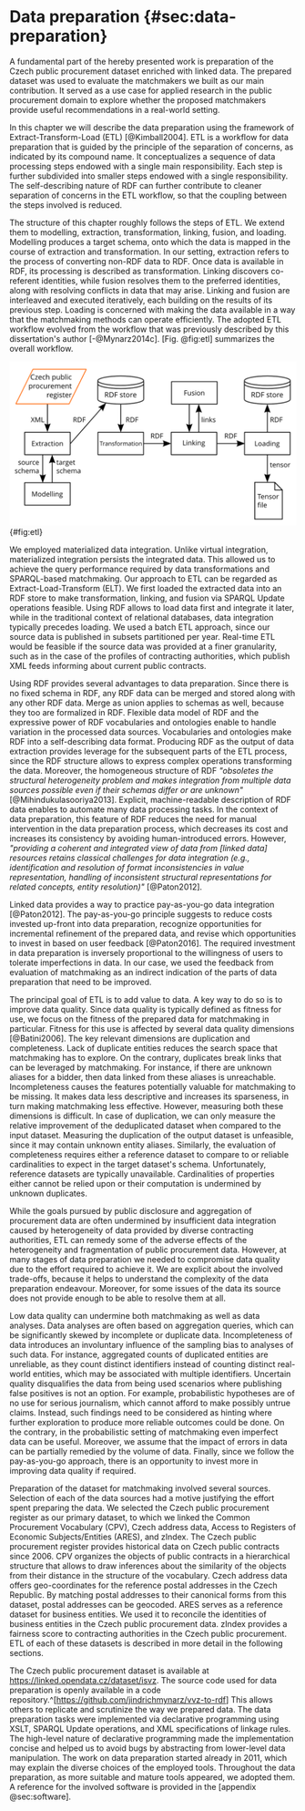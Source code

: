 # Data preparation {#sec:data-preparation}

A fundamental part of the hereby presented work is preparation of the Czech public procurement dataset enriched with linked data.
The prepared dataset was used to evaluate the matchmakers we built as our main contribution.
It served as a use case for applied research in the public procurement domain to explore whether the proposed matchmakers provide useful recommendations in a real-world setting.

<!-- Characteristics of ETL -->

In this chapter we will describe the data preparation using the framework of Extract-Transform-Load (ETL) [@Kimball2004].
ETL is a workflow for data preparation that is guided by the principle of the separation of concerns, as indicated by its compound name.
It conceptualizes a sequence of data processing steps endowed with a single main responsibility.
Each step is further subdivided into smaller steps endowed with a single responsibility.
The self-describing nature of RDF can further contribute to cleaner separation of concerns in the ETL workflow, so that the coupling between the steps involved is reduced.

The structure of this chapter roughly follows the steps of ETL.
We extend them to modelling, extraction, transformation, linking, fusion, and loading.
Modelling produces a target schema, onto which the data is mapped in the course of extraction and transformation.
In our setting, extraction refers to the process of converting non-RDF data to RDF.
Once data is available in RDF, its processing is described as transformation.
Linking discovers co-referent identities, while fusion resolves them to the preferred identities, along with resolving conflicts in data that may arise.
Linking and fusion are interleaved and executed iteratively, each building on the results of its previous step.
Loading is concerned with making the data available in a way that the matchmaking methods can operate efficiently.
The adopted ETL workflow evolved from the workflow that was previously described by this dissertation's author [-@Mynarz2014c].
[Fig. @fig:etl] summarizes the overall workflow.

![ETL workflow](resources/img/etl_workflow.png){#fig:etl}

We employed materialized data integration.
Unlike virtual integration, materialized integration persists the integrated data.
This allowed us to achieve the query performance required by data transformations and SPARQL-based matchmaking.
Our approach to ETL can be regarded as Extract-Load-Transform (ELT). 
We first loaded the extracted data into an RDF store to make transformation, linking, and fusion via SPARQL Update operations feasible.
Using RDF allows to load data first and integrate it later, while in the traditional context of relational databases, data integration typically precedes loading.
We used a batch ETL approach, since our source data is published in subsets partitioned per year.
Real-time ETL would be feasible if the source data was provided at a finer granularity, such as in the case of the profiles of contracting authorities, which publish XML feeds informing about current public contracts.

<!-- ## Benefits of linked data for data preparation -->

Using RDF provides several advantages to data preparation. 
Since there is no fixed schema in RDF, any RDF data can be merged and stored along with any other RDF data.
Merge as union applies to schemas as well, because they too are formalized in RDF.
Flexible data model of RDF and the expressive power of RDF vocabularies and ontologies enable to handle variation in the processed data sources.
Vocabularies and ontologies make RDF into a self-describing data format.
Producing RDF as the output of data extraction provides leverage for the subsequent parts of the ETL process, since the RDF structure allows to express complex operations transforming the data.
Moreover, the homogeneous structure of RDF *"obsoletes the structural heterogeneity problem and makes integration from multiple data sources possible even if their schemas differ or are unknown"* [@Mihindukulasooriya2013].
Explicit, machine-readable description of RDF data enables to automate many data processing tasks.
In the context of data preparation, this feature of RDF reduces the need for manual intervention in the data preparation process, which decreases its cost and increases its consistency by avoiding human-introduced errors.
However, *"providing a coherent and integrated view of data from [linked data] resources retains classical challenges for data integration (e.g., identification and resolution of format inconsistencies in value representation, handling of inconsistent structural representations for related concepts, entity resolution)"* [@Paton2012].

Linked data provides a way to practice pay-as-you-go data integration [@Paton2012].
The pay-as-you-go principle suggests to reduce costs invested up-front into data preparation, recognize opportunities for incremental refinement of the prepared data, and revise which opportunities to invest in based on user feedback [@Paton2016].
The required investment in data preparation is inversely proportional to the willingness of users to tolerate imperfections in data.
In our case, we used the feedback from evaluation of matchmaking as an indirect indication of the parts of data preparation that need to be improved.

The principal goal of ETL is to add value to data.
A key way to do so is to improve data quality.
Since data quality is typically defined as fitness for use, we focus on the fitness of the prepared data for matchmaking in particular.
Fitness for this use is affected by several data quality dimensions [@Batini2006].
The key relevant dimensions are duplication and completeness.
Lack of duplicate entities reduces the search space that matchmaking has to explore.
On the contrary, duplicates break links that can be leveraged by matchmaking.
For instance, if there are unknown aliases for a bidder, then data linked from these aliases is unreachable.
Incompleteness causes the features potentially valuable for matchmaking to be missing.
It makes data less descriptive and increases its sparseness, in turn making matchmaking less effective.
However, measuring both these dimensions is difficult.
In case of duplication, we can only measure the relative improvement of the deduplicated dataset when compared to the input dataset.
Measuring the duplication of the output dataset is unfeasible, since it may contain unknown entity aliases.
Similarly, the evaluation of completeness requires either a reference dataset to compare to or reliable cardinalities to expect in the target dataset's schema.
Unfortunately, reference datasets are typically unavailable.
Cardinalities of properties either cannot be relied upon or their computation is undermined by unknown duplicates.

While the goals pursued by public disclosure and aggregation of procurement data are often undermined by insufficient data integration caused by heterogeneity of data provided by diverse contracting authorities, ETL can remedy some of the adverse effects of the heterogeneity and fragmentation of public procurement data.
However, at many stages of data preparation we needed to compromise data quality due to the effort required to achieve it.
We are explicit about the involved trade-offs, because it helps to understand the complexity of the data preparation endeavour.
Moreover, for some issues of the data its source does not provide enough to be able to resolve them at all.

<!-- Impact on data analyses -->

Low data quality can undermine both matchmaking as well as data analyses.
Data analyses are often based on aggregation queries, which can be significantly skewed by incomplete or duplicate data.
Incompleteness of data introduces an involuntary influence of the sampling bias to analyses of such data.
For instance, aggregated counts of duplicated entities are unreliable, as they count distinct identifiers instead of counting distinct real-world entities, which may be associated with multiple identifiers.
Uncertain quality disqualifies the data from being used scenarios where publishing false positives is not an option.
For example, probabilistic hypotheses are of no use for serious journalism, which cannot afford to make possibly untrue claims.
Instead, such findings need to be considered as hinting where further exploration to produce more reliable outcomes could be done.
On the contrary, in the probabilistic setting of matchmaking even imperfect data can be useful.
Moreover, we assume that the impact of errors in data can be partially remedied by the volume of data. 
Finally, since we follow the pay-as-you-go approach, there is an opportunity to invest more in improving data quality if required.

<!-- Prepared datasets -->

Preparation of the dataset for matchmaking involved several sources.
Selection of each of the data sources had a motive justifying the effort spent preparing the data.
We selected the Czech public procurement register as our primary dataset, to which we linked the Common Procurement Vocabulary (CPV), Czech address data, Access to Registers of Economic Subjects/Entities (ARES), and zIndex. 
The Czech public procurement register provides historical data on Czech public contracts since 2006.
CPV organizes the objects of public contracts in a hierarchical structure that allows to draw inferences about the similarity of the objects from their distance in the structure of the vocabulary.
Czech address data offers geo-coordinates for the reference postal addresses in the Czech Republic.
By matching postal addresses to their canonical forms from this dataset, postal addresses can be geocoded.
ARES serves as a reference dataset for business entities.
We used it to reconcile the identities of business entities in the Czech public procurement data.
zIndex provides a fairness score to contracting authorities in the Czech public procurement.
ETL of each of these datasets is described in more detail in the following sections.

<!-- Data and source code -->

The Czech public procurement dataset is available at <https://linked.opendata.cz/dataset/isvz>.
The source code used for data preparation is openly available in a code repository.^[<https://github.com/jindrichmynarz/vvz-to-rdf>]
This allows others to replicate and scrutinize the way we prepared data.
The data preparation tasks were implemented via declarative programming using XSLT, SPARQL Update operations, and XML specifications of linkage rules.
The high-level nature of declarative programming made the implementation concise and helped us to avoid bugs by abstracting from lower-level data manipulation.
The work on data preparation started already in 2011, which may explain the diverse choices of the employed tools.
Throughout the data preparation, as more suitable and mature tools appeared, we adopted them.
A reference for the involved software is provided in the [appendix @sec:software].
